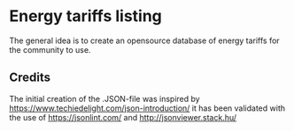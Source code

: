 # Energy tariffs listing
The general idea is to create an opensource database of energy tariffs for the community to use.

## Credits
The initial creation of the .JSON-file was inspired by https://www.techiedelight.com/json-introduction/ it has been validated with the use of https://jsonlint.com/ and http://jsonviewer.stack.hu/
